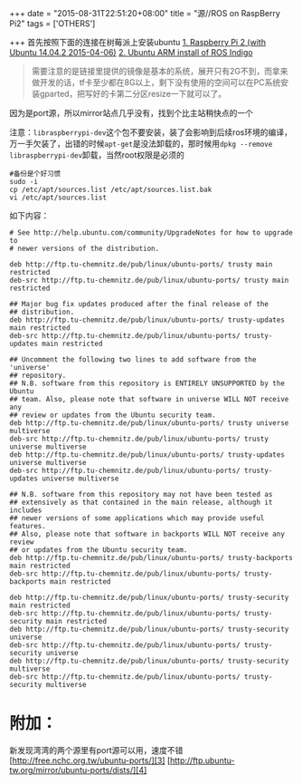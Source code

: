 +++
date = "2015-08-31T22:51:20+08:00"
title = "源//ROS on RaspBerry Pi2"
tags = ['OTHERS']

+++
首先按照下面的连接在树莓派上安装ubuntu
[1. Raspberry Pi 2 (with Ubuntu 14.04.2 2015-04-06)][1]
[2. Ubuntu ARM install of ROS Indigo][2]
> 需要注意的是链接里提供的镜像是基本的系统，展开只有2G不到，而拿来做开发的话，tf卡至少都在8G以上，剩下没有使用的空间可以在PC系统安装gparted，把写好的卡第二分区resize一下就可以了。

因为是port源，所以mirror站点几乎没有，找到个比主站稍快点的一个

注意：`libraspberrypi-dev`这个包不要安装，装了会影响到后续ros环境的编译，万一手欠装了，出错的时候`apt-get`是没法卸载的，那时候用`dpkg --remove libraspberrypi-dev`卸载，当然root权限是必须的

<!--more-->


```
#备份是个好习惯
sudo -i
cp /etc/apt/sources.list /etc/apt/sources.list.bak
vi /etc/apt/sources.list
```
如下内容：
```
# See http://help.ubuntu.com/community/UpgradeNotes for how to upgrade to
# newer versions of the distribution.

deb http://ftp.tu-chemnitz.de/pub/linux/ubuntu-ports/ trusty main restricted
deb-src http://ftp.tu-chemnitz.de/pub/linux/ubuntu-ports/ trusty main restricted

## Major bug fix updates produced after the final release of the
## distribution.
deb http://ftp.tu-chemnitz.de/pub/linux/ubuntu-ports/ trusty-updates main restricted
deb-src http://ftp.tu-chemnitz.de/pub/linux/ubuntu-ports/ trusty-updates main restricted

## Uncomment the following two lines to add software from the 'universe'
## repository.
## N.B. software from this repository is ENTIRELY UNSUPPORTED by the Ubuntu
## team. Also, please note that software in universe WILL NOT receive any
## review or updates from the Ubuntu security team.
deb http://ftp.tu-chemnitz.de/pub/linux/ubuntu-ports/ trusty universe multiverse
deb-src http://ftp.tu-chemnitz.de/pub/linux/ubuntu-ports/ trusty universe multiverse
deb http://ftp.tu-chemnitz.de/pub/linux/ubuntu-ports/ trusty-updates universe multiverse
deb-src http://ftp.tu-chemnitz.de/pub/linux/ubuntu-ports/ trusty-updates universe multiverse

## N.B. software from this repository may not have been tested as
## extensively as that contained in the main release, although it includes
## newer versions of some applications which may provide useful features.
## Also, please note that software in backports WILL NOT receive any review
## or updates from the Ubuntu security team.
deb http://ftp.tu-chemnitz.de/pub/linux/ubuntu-ports/ trusty-backports main restricted
deb-src http://ftp.tu-chemnitz.de/pub/linux/ubuntu-ports/ trusty-backports main restricted

deb http://ftp.tu-chemnitz.de/pub/linux/ubuntu-ports/ trusty-security main restricted
deb-src http://ftp.tu-chemnitz.de/pub/linux/ubuntu-ports/ trusty-security main restricted
deb http://ftp.tu-chemnitz.de/pub/linux/ubuntu-ports/ trusty-security universe
deb-src http://ftp.tu-chemnitz.de/pub/linux/ubuntu-ports/ trusty-security universe
deb http://ftp.tu-chemnitz.de/pub/linux/ubuntu-ports/ trusty-security multiverse
deb-src http://ftp.tu-chemnitz.de/pub/linux/ubuntu-ports/ trusty-security multiverse
```
附加：
======
新发现湾湾的两个源里有port源可以用，速度不错
[http://free.nchc.org.tw/ubuntu-ports/][3]
[http://ftp.ubuntu-tw.org/mirror/ubuntu-ports/dists/][4]

[1]: https://wiki.ubuntu.com/ARM/RaspberryPi
[2]: http://wiki.ros.org/indigo/Installation/UbuntuARM
[3]: http://free.nchc.org.tw/ubuntu-ports/
[4]: http://ftp.ubuntu-tw.org/mirror/ubuntu-ports/dists/

